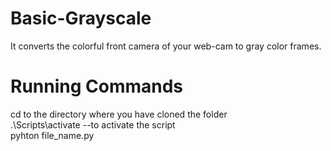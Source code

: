 # Basic-Grayscale

It converts the colorful front camera of your web-cam to gray color frames.

# Running Commands

cd to the directory where you have cloned the folder   
.\Scripts\activate          --to activate the script<br/> 
pyhton file_name.py
